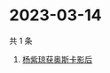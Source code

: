 # 2023-03-14

共 1 条

<!-- BEGIN -->
<!-- 最后更新时间 Tue Mar 14 2023 08:58:48 GMT+0800 (China Standard Time) -->

1. [杨紫琼获奥斯卡影后](https://www.zhihu.com/search?q=杨紫琼获奥斯卡影后)

<!-- END -->
